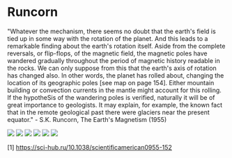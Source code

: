 # Runcorn

"Whatever the mechanism, there seems no doubt that the earth's field is tied up in some way with the rotation of the planet. And this leads to a remarkable finding about the earth's rotation itself. Aside from the complete reversals, or flip-flops, of the magnetic field, the magnetic poles have wandered gradually throughout the period of magnetic history readable in the rocks. We can only suppose from this that the earth's axis of rotation has changed also. In other words, the planet has rolled about, changing the location of its geographic poles [see map on page 154]. Either mountain building or convection currents in the mantle might account for this rolling. If the hypotheSis of the wandering poles is verified, naturally it will be of great importance to geologists. It may explain, for example, the known fact that in the remote geological past there were glaciers near the present equator." - S.K. Runcorn, The Earth's Magnetism (1955)

![](img/runcorn1.jpg)
![](img/runcorn2.jpg)
![](img/runcorn3.png)
![](img/runcorn4.png)
![](img/runcorn5.png)
![](img/runcorn6.png)

[1] https://sci-hub.ru/10.1038/scientificamerican0955-152
